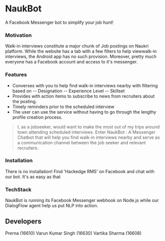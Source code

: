 # NaukBot

A Facebook Messenger bot to simplify your job hunt!

### Motivation
Walk-in interviews constitute a major chunk of Job postings on Naukri platform. While the website has a tab with a few filters to help viewwalk-in interviews, the Android app has no such provision.
Moreover, pretty much everyone has a Facebook account and access to it's messenger.

### Features
- Converses with you to help find walk-in interviews nearby with filtering based on
--  Designation 
-- Experience Level
-- Skillset
- Provides with action items to subscribe to news from recruiters about the posting.
- Timely reminders prior to the scheduled interview
- The user can use the service without having to go through the lengthy profile creation process.

> I, as a jobseeker, would want to make the most out of my trips around town attending scheduled interviews.
> Enter NaukBot : A Messenger Chatbot that will help you find walk-in interviews nearby and serve as a communication channel between the job seeker and relevant recruiters.


### Installation
There is no installation! Find 'Hackedge RMS' on Facebook and chat with our bot. It's as easy as that

### TechStack
NaukBot is running its Facebook Messenger webhook on Node.js while our DialogFlow agent help us put NLP into action. 



## Developers
Prerna (16610)
Varun Kumar Singh (16630)
Vartika Sharma (16608)
